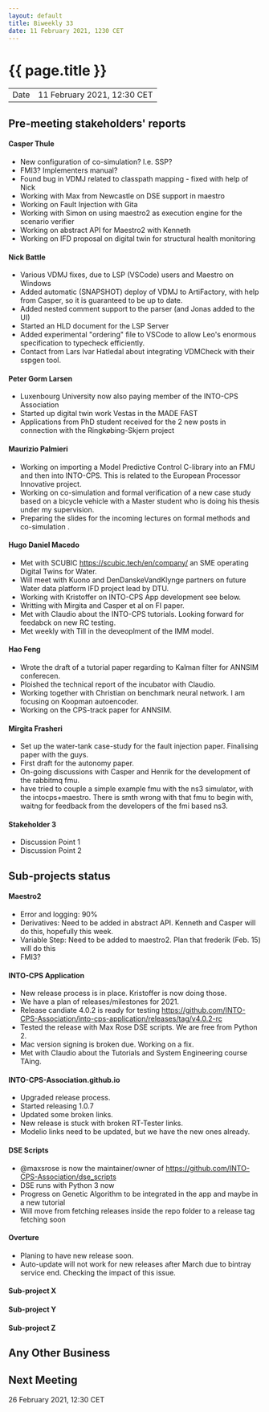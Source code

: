 ```yaml
---
layout: default
title: Biweekly 33
date: 11 February 2021, 1230 CET
---
```


<script src="https://code.jquery.com/jquery-1.11.1.min.js">
</script>
<script src="/javascripts/edit.js"></script>
<script>setEditButonNm();</script>

# {{ page.title }}

|||
|---|---|
| Date | 11 February 2021, 12:30 CET |


## Pre-meeting stakeholders' reports

<!-- Please keep in mind that the minutes are publicly available.-->

#### Casper Thule
* New configuration of co-simulation? I.e. SSP? 
* FMI3? Implementers manual?
* Found bug in VDMJ related to classpath mapping - fixed with help of Nick
* Working with Max from Newcastle on DSE support in maestro
* Working on Fault Injection with Gita
* Working with Simon on using maestro2 as execution engine for the scenario verifier
* Working on abstract API for Maestro2 with Kenneth
* Working on IFD proposal on digital twin for structural health monitoring

#### Nick Battle
* Various VDMJ fixes, due to LSP (VSCode) users and Maestro on Windows
* Added automatic (SNAPSHOT) deploy of VDMJ to ArtiFactory, with help from Casper, so it is guaranteed to be up to date.
* Added nested comment support to the parser (and Jonas added to the UI)
* Started an HLD document for the LSP Server
* Added experimental "ordering" file to VSCode to allow Leo's enormous specification to typecheck efficiently.
* Contact from Lars Ivar Hatledal about integrating VDMCheck with their sspgen tool.

#### Peter Gorm Larsen
* Luxenbourg University now also paying member of the INTO-CPS Association
* Started up digital twin work Vestas in the MADE FAST
* Applications from PhD student received for the 2 new posts in connection with the Ringkøbing-Skjern project

#### Maurizio Palmieri
* Working on importing a Model Predictive Control C-library into an FMU and then into INTO-CPS. This is related to the European Processor Innovative project.
* Working on co-simulation and formal verification of a new case study based on a bicycle vehicle with a Master student who is doing his thesis under my supervision.
* Preparing the slides for the incoming lectures on formal methods and co-simulation .

#### Hugo Daniel Macedo
* Met with SCUBIC https://scubic.tech/en/company/ an SME operating Digital Twins for Water.
* Will meet with Kuono and DenDanskeVandKlynge partners on future Water data platform IFD project lead by DTU.
* Working with Kristoffer on INTO-CPS App development see below.
* Writting with Mirgita and Casper et al on FI paper.
* Met with Claudio about the INTO-CPS tutorials. Looking forward for feedabck on new RC testing.
* Met weekly with Till in the deveoplment of the IMM model.

#### Hao Feng
* Wrote the draft of a tutorial paper regarding to Kalman filter for ANNSIM conferecen.
* Ploished the technical report of the incubator with Claudio. 
* Working together with Christian on benchmark neural network. I am focusing on Koopman autoencoder.
* Working on the CPS-track paper for ANNSIM. 

#### Mirgita Frasheri
* Set up the water-tank case-study for the fault injection paper. Finalising paper with the guys.
* First draft for the autonomy paper.
* On-going discussions with Casper and Henrik for the development of the rabbitmq fmu.
* have tried to couple a simple example fmu with the ns3 simulator, with the intocps+maestro. There is smth wrong with that fmu to begin with, waitng for feedback from the developers of the fmi based ns3.

#### Stakeholder 3
* Discussion Point 1
* Discussion Point 2


## Sub-projects status

#### Maestro2
* Error and logging: 90%
* Derivatives: Need to be added in abstract API. Kenneth and Casper will do this, hopefully this week.
* Variable Step: Need to be added to maestro2. Plan that frederik (Feb. 15) will do this
* FMI3?

#### INTO-CPS Application
* New release process is in place. Kristoffer is now doing those.
* We have a plan of releases/milestones for 2021.  
* Release candiate 4.0.2 is ready for testing https://github.com/INTO-CPS-Association/into-cps-application/releases/tag/v4.0.2-rc
* Tested the release with Max Rose DSE scripts. We are free from Python 2. 
* Mac version signing is broken due. Working on a fix. 
* Met with Claudio about the Tutorials and System Engineering course TAing.

#### INTO-CPS-Association.github.io
* Upgraded release process.
* Started releasing 1.0.7
* Updated some broken links.
* New release is stuck with broken RT-Tester links.
* Modelio links need to be updated, but we have the new ones already.

#### DSE Scripts
* @maxsrose is now the maintainer/owner of https://github.com/INTO-CPS-Association/dse_scripts
* DSE runs with Python 3 now
* Progress on Genetic Algorithm to be integrated in the app and maybe in a new tutorial 
* Will move from fetching releases inside the repo folder to a release tag fetching soon

#### Overture
* Planing to have new release soon.
* Auto-update will not work for new releases after March due to bintray service end. Checking the impact of this issue.

#### Sub-project X

#### Sub-project Y

#### Sub-project Z

##  Any Other Business

Next Meeting
------------

26 February 2021, 12:30 CET


<div id="edit_page_div"></div>
